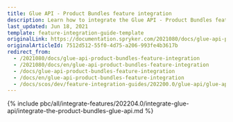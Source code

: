 ```yaml
---
title: Glue API - Product Bundles feature integration
description: Learn how to integrate the Glue API - Product Bundles feature into a Spryker project.
last_updated: Jun 18, 2021
template: feature-integration-guide-template
originalLink: https://documentation.spryker.com/2021080/docs/glue-api-product-bundles-feature-integration
originalArticleId: 7512d512-55f0-4d75-a206-993fe4b3617b
redirect_from:
  - /2021080/docs/glue-api-product-bundles-feature-integration
  - /2021080/docs/en/glue-api-product-bundles-feature-integration
  - /docs/glue-api-product-bundles-feature-integration
  - /docs/en/glue-api-product-bundles-feature-integration
  - /docs/scos/dev/feature-integration-guides/202200.0/glue-api/glue-api-product-bundles-feature-integration.html
---
```


{% include pbc/all/integrate-features/202204.0/integrate-glue-api/integrate-the-product-bundles-glue-api.md %} <!-- To edit, see /_includes/pbc/all/integrate-features/202204.0/integrate-glue-api/integrate-the-product-bundles-glue-api.md -->
